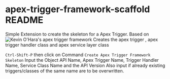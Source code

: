 # apex-trigger-framework-scaffold README

Simple Extension to create the skeleton for a Apex Trigger.
Based on ![Kevin O'Hara's apex trigger framework](https://github.com/kevinohara80/sfdc-trigger-framework)
Creates the apex trigger , apex trigger handler class and apex service layer class

`Ctrl-Shift-P` then click on Command `Create Apex Trigger Framework Skeleton`
Input the Object API Name, Apex Trigger Name, Trigger Handler Name, Service Class Name and the API Version
Also input if already existing triggers/classes of the same name are to be overwritten.